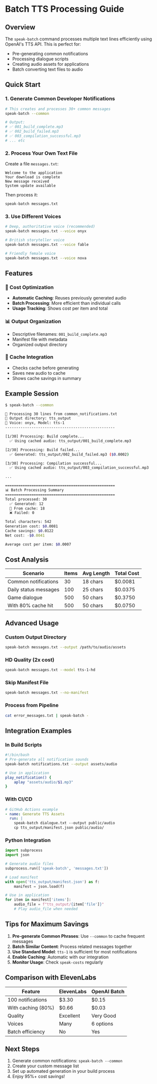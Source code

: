 # Batch TTS Processing Guide

## Overview

The `speak-batch` command processes multiple text lines efficiently using OpenAI's TTS API. This is perfect for:
- Pre-generating common notifications
- Processing dialogue scripts
- Creating audio assets for applications
- Batch converting text files to audio

## Quick Start

### 1. Generate Common Developer Notifications

```bash
# This creates and processes 30+ common messages
speak-batch --common

# Output:
# ✅ 001_build_complete.mp3
# ✅ 002_build_failed.mp3
# ✅ 003_compilation_successful.mp3
# ... etc
```

### 2. Process Your Own Text File

Create a file `messages.txt`:
```
Welcome to the application
Your download is complete
New message received
System update available
```

Then process it:
```bash
speak-batch messages.txt
```

### 3. Use Different Voices

```bash
# Deep, authoritative voice (recommended)
speak-batch messages.txt --voice onyx

# British storyteller voice
speak-batch messages.txt --voice fable

# Friendly female voice
speak-batch messages.txt --voice nova
```

## Features

### 🚀 Cost Optimization
- **Automatic Caching**: Reuses previously generated audio
- **Batch Processing**: More efficient than individual calls
- **Usage Tracking**: Shows cost per item and total

### 📊 Output Organization
- Descriptive filenames: `001_build_complete.mp3`
- Manifest file with metadata
- Organized output directory

### 💾 Cache Integration
- Checks cache before generating
- Saves new audio to cache
- Shows cache savings in summary

## Example Session

```bash
$ speak-batch --common

🎯 Processing 30 lines from common_notifications.txt
📂 Output directory: tts_output
🎤 Voice: onyx, Model: tts-1
--------------------------------------------------

[1/30] Processing: Build complete...
  ✅ Using cached audio: tts_output/001_build_complete.mp3

[2/30] Processing: Build failed...
  ✅ Generated: tts_output/002_build_failed.mp3 ($0.0002)

[3/30] Processing: Compilation successful...
  ✅ Using cached audio: tts_output/003_compilation_successful.mp3

...

==================================================
📊 Batch Processing Summary
==================================================
Total processed: 30
  ✅ Generated: 12
  💾 From cache: 18
  ❌ Failed: 0

Total characters: 542
Generation cost: $0.0081
Cache savings: $0.0122
Net cost: -$0.0041

Average cost per item: $0.0007
```

## Cost Analysis

| Scenario | Items | Avg Length | Total Cost |
|----------|-------|------------|------------|
| Common notifications | 30 | 18 chars | $0.0081 |
| Daily status messages | 100 | 25 chars | $0.0375 |
| Game dialogue | 500 | 50 chars | $0.3750 |
| With 80% cache hit | 500 | 50 chars | $0.0750 |

## Advanced Usage

### Custom Output Directory
```bash
speak-batch messages.txt --output /path/to/audio/assets
```

### HD Quality (2x cost)
```bash
speak-batch messages.txt --model tts-1-hd
```

### Skip Manifest File
```bash
speak-batch messages.txt --no-manifest
```

### Process from Pipeline
```bash
cat error_messages.txt | speak-batch -
```

## Integration Examples

### In Build Scripts
```bash
#!/bin/bash
# Pre-generate all notification sounds
speak-batch notifications.txt --output assets/audio

# Use in application
play_notification() {
    aplay "assets/audio/$1.mp3"
}
```

### With CI/CD
```yaml
# GitHub Actions example
- name: Generate TTS Assets
  run: |
    speak-batch dialogue.txt --output public/audio
    cp tts_output/manifest.json public/audio/
```

### Python Integration
```python
import subprocess
import json

# Generate audio files
subprocess.run(['speak-batch', 'messages.txt'])

# Load manifest
with open('tts_output/manifest.json') as f:
    manifest = json.load(f)

# Use in application
for item in manifest['items']:
    audio_file = f"tts_output/{item['file']}"
    # Play audio_file when needed
```

## Tips for Maximum Savings

1. **Pre-generate Common Phrases**: Use `--common` to cache frequent messages
2. **Batch Similar Content**: Process related messages together
3. **Use Standard Model**: `tts-1` is sufficient for most notifications
4. **Enable Caching**: Automatic with our integration
5. **Monitor Usage**: Check `speak-costs` regularly

## Comparison with ElevenLabs

| Feature | ElevenLabs | OpenAI Batch |
|---------|------------|--------------|
| 100 notifications | $3.30 | $0.15 |
| With caching (80%) | $0.66 | $0.03 |
| Quality | Excellent | Very Good |
| Voices | Many | 6 options |
| Batch efficiency | No | Yes |

## Next Steps

1. Generate common notifications: `speak-batch --common`
2. Create your custom message list
3. Set up automated generation in your build process
4. Enjoy 95%+ cost savings!